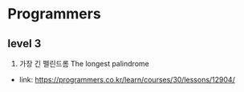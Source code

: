 # Programmers

## level 3

1. 가장 긴 펠린드롬  The longest palindrome
* link: <https://programmers.co.kr/learn/courses/30/lessons/12904/>




